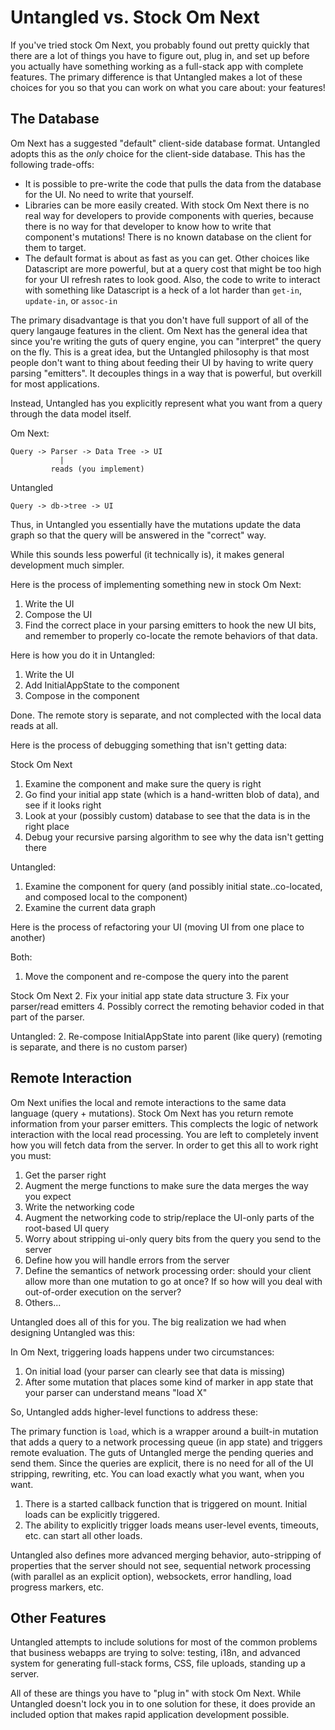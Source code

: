 # Untangled vs. Stock Om Next

If you've tried stock Om Next, you probably found out pretty quickly that there are a lot of things you have
to figure out, plug in, and set up before you actually have something working as a full-stack app with
complete features. The primary difference is that Untangled makes a lot of these choices for you so that you
can work on what you care about: your features!

## The Database

Om Next has a suggested "default" client-side database format. Untangled adopts this as the *only* choice for
the client-side database. This has the following trade-offs:

- It is possible to pre-write the code that pulls the data from the database for the UI. No need
to write that yourself.
- Libraries can be more easily created. With stock Om Next there is no real way for developers to provide
components with queries, because there is no way for that developer to know how to write
that component's mutations! There is no known database on the client for them to target.
- The default format is about as fast as you can get. Other choices like Datascript are more powerful, but
at a query cost that might be too high for your UI refresh rates to look good. Also, the code to write
to interact with something like Datascript is a heck of a lot harder than `get-in`, `update-in`, or `assoc-in`

The primary disadvantage is that you don't have full support of all of the query langauge features
in the client.
Om Next has the general idea that since you're writing the guts of query engine, you can "interpret" the query on the fly.
This is a great idea, but the Untangled philosophy is that most people don't want to thing about feeding their
UI by having to write query parsing "emitters". It decouples things in a way that is powerful, but overkill for
most applications.

Instead, Untangled has you explicitly represent what you want from a query through the data model itself.

Om Next:

```
Query -> Parser -> Data Tree -> UI
           |
         reads (you implement)
```

Untangled
```
Query -> db->tree -> UI
```

Thus, in Untangled you essentially have the mutations update the data graph so that the query will be answered
in the "correct" way.

While this sounds less powerful (it technically is), it makes general development much simpler.

Here is the process of implementing something new in stock Om Next:

1. Write the UI
2. Compose the UI
3. Find the correct place in your parsing emitters to hook the new UI bits, and remember to properly co-locate the remote behaviors of that data.

Here is how you do it in Untangled:

1. Write the UI
2. Add InitialAppState to the component
3. Compose in the component

Done. The remote story is separate, and not complected with the local data reads at all.

Here is the process of debugging something that isn't getting data:

Stock Om Next

1. Examine the component and make sure the query is right
2. Go find your initial app state (which is a hand-written blob of data), and see if it looks right
3. Look at your (possibly custom) database to see that the data is in the right place
4. Debug your recursive parsing algorithm to see why the data isn't getting there

Untangled:

1. Examine the component for query (and possibly initial state..co-located, and composed local to the component)
2. Examine the current data graph

Here is the process of refactoring your UI (moving UI from one place to another)

Both:

1. Move the component and re-compose the query into the parent

Stock Om Next
2. Fix your initial app state data structure
3. Fix your parser/read emitters
4. Possibly correct the remoting behavior coded in that part of the parser.

Untangled:
2. Re-compose InitialAppState into parent (like query)
(remoting is separate, and there is no custom parser)

## Remote Interaction

Om Next unifies the local and remote interactions to the same data language (query + mutations). Stock
Om Next has you return remote information from your parser emitters. This complects the logic of network
interaction with the local read processing. You are left to completely invent how you will
fetch data from the server. In order to get this all to work right you must:

1. Get the parser right
2. Augment the merge functions to make sure the data merges the way you expect
3. Write the networking code
4. Augment the networking code to strip/replace the UI-only parts of the root-based UI query
5. Worry about stripping ui-only query bits from the query you send to the server
6. Define how you will handle errors from the server
7. Define the semantics of network processing order: should your client allow more than one mutation to go at once? If so
how will you deal with out-of-order execution on the server?
8. Others...

Untangled does all of this for you. The big realization we had when designing Untangled was this:

In Om Next, triggering loads happens under two circumstances:

1. On initial load (your parser can clearly see that data is missing)
2. After some mutation that places some kind of marker in app state that your parser can understand means "load X"

So, Untangled adds higher-level functions to address these:

The primary function is `load`, which is a wrapper around a built-in mutation that adds a query
to a network processing queue (in app state) and triggers remote evaluation. The guts of Untangled
merge the pending queries and send them. Since the queries are explicit, there is no need
for all of the UI stripping, rewriting, etc. You can load exactly what you want, when you want.

1. There is a started callback function that is triggered on mount. Initial loads can be explicitly triggered.
2. The ability to explicitly trigger loads means user-level events, timeouts, etc. can start all other loads.

Untangled also defines more advanced merging behavior, auto-stripping of properties that the server should
not see, sequential network processing (with parallel as an explicit option), websockets, error handling,
load progress markers, etc.

## Other Features

Untangled attempts to include solutions for most of the common problems that business webapps are
trying to solve: testing, i18n, and advanced system for generating full-stack forms, CSS,
file uploads, standing up a server.

All of these are things you have to "plug in" with
stock Om Next. While Untangled doesn't lock you in to one solution for these, it does provide an
included option that makes rapid application development possible.


